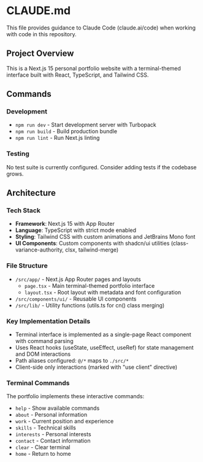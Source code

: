 # CLAUDE.md

This file provides guidance to Claude Code (claude.ai/code) when working with code in this repository.

## Project Overview

This is a Next.js 15 personal portfolio website with a terminal-themed interface built with React, TypeScript, and Tailwind CSS.

## Commands

### Development
- `npm run dev` - Start development server with Turbopack
- `npm run build` - Build production bundle
- `npm run lint` - Run Next.js linting

### Testing
No test suite is currently configured. Consider adding tests if the codebase grows.

## Architecture

### Tech Stack
- **Framework**: Next.js 15 with App Router
- **Language**: TypeScript with strict mode enabled
- **Styling**: Tailwind CSS with custom animations and JetBrains Mono font
- **UI Components**: Custom components with shadcn/ui utilities (class-variance-authority, clsx, tailwind-merge)

### File Structure
- `/src/app/` - Next.js App Router pages and layouts
  - `page.tsx` - Main terminal-themed portfolio interface
  - `layout.tsx` - Root layout with metadata and font configuration
- `/src/components/ui/` - Reusable UI components
- `/src/lib/` - Utility functions (utils.ts for cn() class merging)

### Key Implementation Details
- Terminal interface is implemented as a single-page React component with command parsing
- Uses React hooks (useState, useEffect, useRef) for state management and DOM interactions
- Path aliases configured: `@/*` maps to `./src/*`
- Client-side only interactions (marked with "use client" directive)

### Terminal Commands
The portfolio implements these interactive commands:
- `help` - Show available commands
- `about` - Personal information
- `work` - Current position and experience
- `skills` - Technical skills
- `interests` - Personal interests
- `contact` - Contact information
- `clear` - Clear terminal
- `home` - Return to home